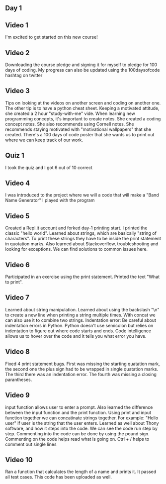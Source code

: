 
## Day 1

## Video 1

I'm excited to get started on this new course!

## Video 2

Downloading the course pledge and signing it for myself to pledge for 100 days of coding. My progress can also be updated using the 100daysofcode hashtag on twitter

## Video 3

Tips on looking at the videos on another screen and coding on another one. The other tip is to have a python cheat sheet. Keeping a motivated attitude, she created a 2 hour "study-with-me" vide. When learning new programming concepts, it's important to create notes. She created a coding concept notes. She also recommends using Cornell notes. She recommends staying motivated with "motivational wallpapers" that she created. There's a 100 days of code poster that she wants us to print out where we can keep track of our work. 

## Quiz 1

I took the quiz and I got 6 out of 10 correct

## Video 4

I was introduced to the project where we will a code that will make a "Band Name Generator" I played with the program

## Video 5 

Created a Repl.it account and forked day-1 printing start. I printed the classic "hello world". Learned about strings, which are basically "string of characters". To print these strings they have to be inside the print statement in quotation marks. Also learned about Stackoverflow, troubleshooting and looking for exceptions. We can find solutions to common issues here. 

## Video 6

Participated in an exercise using the print statement. Printed the text "What to print". 

## Video 7

Learned about string manipulation. Learned about using the backslash "\n" to create a new line when printing a string multiple times. With concat we can also use it to combine two strings. 
Indentation error: Be careful about indentation errors in Python. Python doesn't use semicolon but relies on indentation to figure out where code starts and ends. Code intelligence allows us to hover over the code and it tells you what error you have. 

## Video 8

Fixed 4 print statement bugs. First was missing the starting quatation mark, the second one the plus sign had to be wrapped in single quatation marks. The third there was an indentation error. The fourth was missing a closing parantheses. 

## Video 9

input function allows user to enter a prompt. Also learned the difference between the input function and the print function. Using print and input function together we can concatinate strings together. For example: "Hello user" if user is the string that the user enters. Learned as well about Thony software, and how it steps into the code. We can see the code run step by step. Commenting into the code can be done by using the pound sign. Commenting on the code helps read what is going on. Ctrl + / helps to comment out single lines

## Video 10

Ran a function that calculates the length of a name and prints it. It passed all test cases. This code has been uploaded as well. 
